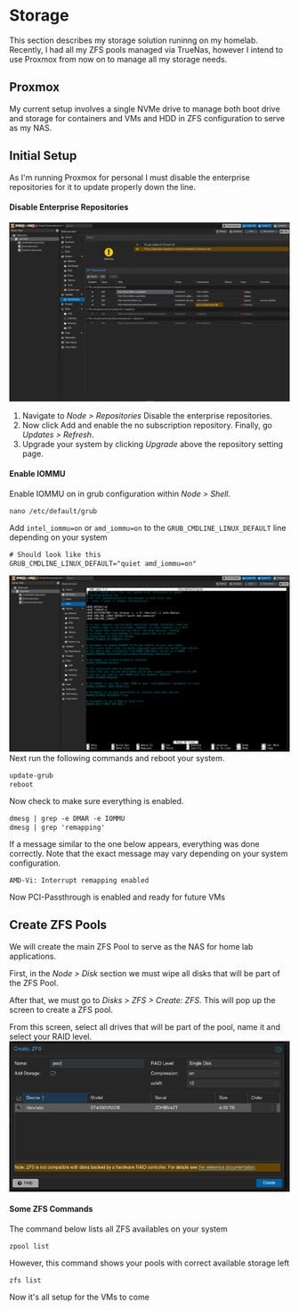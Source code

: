 # Storage
This section describes my storage solution runinng on my homelab. Recently, I had all my ZFS pools managed via TrueNas, however I intend to use Proxmox from now on to manage all my storage needs.

## Proxmox
My current setup involves a single NVMe drive to manage both boot drive and storage for containers and VMs and HDD in ZFS configuration to serve as my NAS.

## Initial Setup
As I'm running Proxmox for personal I must disable the enterprise repositories for it to update properly down the line. 

#### Disable Enterprise Repositories
![](https://github.com/mateuspim/homelab/blob/main/assets/proxmox_enterprise_repo.png?raw=true)
1. Navigate to _Node > Repositories_ Disable the enterprise repositories.
2. Now click Add and enable the no subscription repository. Finally, go _Updates > Refresh_.
3. Upgrade your system by clicking _Upgrade_ above the repository setting page.

#### Enable IOMMU
Enable IOMMU on in grub configuration within _Node > Shell_.
```
nano /etc/default/grub
```
Add `intel_iommu=on` or `amd_iommu=on` to the `GRUB_CMDLINE_LINUX_DEFAULT` line depending on your system
```
# Should look like this
GRUB_CMDLINE_LINUX_DEFAULT="quiet amd_iommu=on"
```
![](https://github.com/mateuspim/homelab/blob/main/assets/proxmox_enable_iommu.png?raw=true)
Next run the following commands and reboot your system.
```
update-grub
reboot
```
Now check to make sure everything is enabled.
```
dmesg | grep -e DMAR -e IOMMU
dmesg | grep 'remapping'
```
If a message similar to the one below appears, everything was done correctly. Note that the exact message may vary depending on your system configuration.
```
AMD-Vi: Interrupt remapping enabled
```
Now PCI-Passthrough is enabled and ready for future VMs

## Create ZFS Pools

We will create the main ZFS Pool to serve as the NAS for home lab applications.

First, in the _Node > Disk_ section we must wipe all disks that will be part of the ZFS Pool.

After that, we must go to _Disks > ZFS > Create: ZFS_. This will pop up the screen to create a ZFS pool.

From this screen, select all drives that will be part of the pool, name it and select your RAID level.
![](https://github.com/mateuspim/homelab/blob/main/assets/proxmox_create_zfs.png?raw=true)

#### Some ZFS Commands

The command below lists all ZFS availables on your system
```
zpool list
```
However, this command shows your pools with correct available storage left 
```
zfs list
```

Now it's all setup for the VMs to come